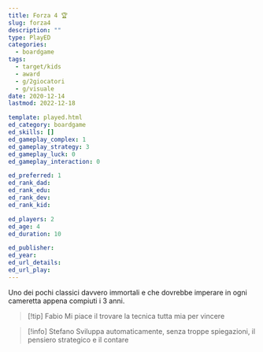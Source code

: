 ```yaml
---
title: Forza 4 🏆
slug: forza4
description: ""
type: PlayED
categories:
  - boardgame
tags:
  - target/kids
  - award
  - g/2giocatori
  - g/visuale
date: 2020-12-14
lastmod: 2022-12-18

template: played.html
ed_category: boardgame
ed_skills: []
ed_gameplay_complex: 1
ed_gameplay_strategy: 3
ed_gameplay_luck: 0
ed_gameplay_interaction: 0

ed_preferred: 1
ed_rank_dad: 
ed_rank_edu: 
ed_rank_dev: 
ed_rank_kid: 

ed_players: 2
ed_age: 4
ed_duration: 10

ed_publisher: 
ed_year: 
ed_url_details: 
ed_url_play: 
---
```


Uno dei pochi classici davvero immortali e che dovrebbe imperare in ogni cameretta appena compiuti i 3 anni.

> [!tip] Fabio
> Mi piace il trovare la tecnica tutta mia per vincere

> [!info] Stefano
> Sviluppa automaticamente, senza troppe spiegazioni, il pensiero strategico e il contare
